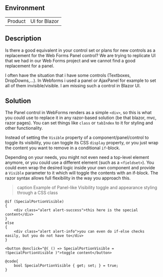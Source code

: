 
## Environment

<table>
<tbody>
<tr>
<td>Product</td>
<td>UI for Blazor</td>
</tr>
</tbody>
</table>

## Description
Is there a good equivalent in your control set or plans for new controls as a replacement for the Web Forms Panel control? We are trying to replicate UI that we had in our Web Forms project and we cannot find a good replacement for a panel.

I often have the situation that i have some controls (Textboxes, DropDowns,...). In Webforms i used a panel or AjaxPanel for example to set all of them invisible/visible. I am missing such a control in Blazor UI.

## Solution
The Panel control in WebForms renders as a simple `<div>`, so this is what you could use to replace it in any razor-based solution (be that blazor, mvc, razor pages). You can set things like `class` or `tabIndex` to it for styling and other functionality.

Instead of setting the `Visible` property of a component/panel/control to toggle its visibility, you can toggle its CSS `display` property, or you just wrap the content you want to remove in a conditional `if`-block.

Depending on your needs, you might not even need a top-level element anymore, or you could use a different element (such as a `<fieldset>`). You could even wrap the desired logic inside your own component and provide a `Visible` parameter to it which will toggle the contents with an if-block. The razor syntax allows full flexibility in the way you approach this.

>caption Example of Panel-like Visibility toggle and appearance styling through a CSS class

````RAZOR
@if (SpecialPortionVisible)
{
    <div class="alert alert-success">this here is the special content</div>
}
else
{
    <div class="alert alert-info">you can even do if-else checks easily, but you do not have to</div>
}

<button @onclick="@( () => SpecialPortionVisible = !SpecialPortionVisible )">toggle content</button>

@code{
    bool SpecialPortionVisible { get; set; } = true;
}
````

